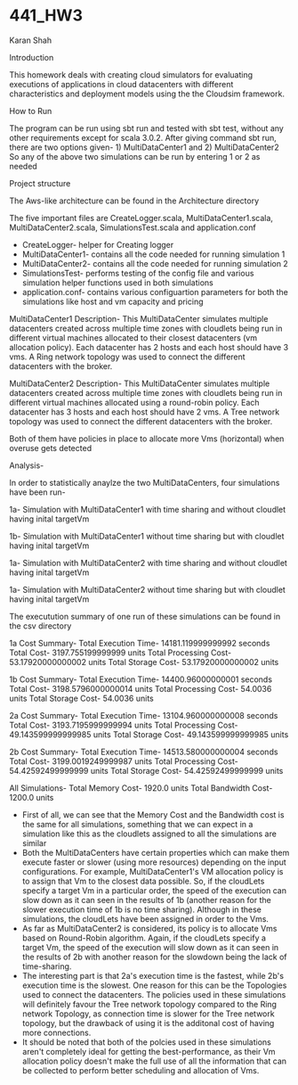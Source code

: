 # 441_HW3 
Karan Shah

Introduction

This homework deals with creating cloud simulators for evaluating executions of applications in cloud datacenters with different characteristics and deployment models using the the Cloudsim framework.

How to Run

The program can be run using sbt run and tested with sbt test, without any other requirements except for scala 3.0.2.
After giving command sbt run, there are two options given- 1) MultiDataCenter1 and 2) MultiDataCenter2
So any of the above two simulations can be run by entering 1 or 2 as needed

Project structure

The Aws-like architecture can be found in the Architecture directory

The five important files are CreateLogger.scala, MultiDataCenter1.scala, MultiDataCenter2.scala, SimulationsTest.scala and application.conf

- CreateLogger- helper for Creating logger
- MultiDataCenter1- contains all the code needed for running simulation 1
- MultiDataCenter2- contains all the code needed for running simulation 2
- SimulationsTest- performs testing of the config file and various simulation helper functions used in both simulations
- application.conf- contains various configuartion parameters for both the simulations like host and vm capacity and pricing

MultiDataCenter1 Description- This MultiDataCenter simulates multiple datacenters created across multiple time zones with cloudlets being run in different virtual machines allocated to their closest datacenters (vm allocation policy). Each datacenter has 2 hosts and each host should have 3 vms. A Ring network topology was used to connect the different datacenters with the broker.

MultiDataCenter2 Description- This MultiDataCenter simulates multiple datacenters created across multiple time zones with cloudlets being run in different virtual machines allocated using a round-robin policy. Each datacenter has 3 hosts and each host should have 2 vms. A Tree network topology was used to connect the different datacenters with the broker.

Both of them have policies in place to allocate more Vms (horizontal) when overuse gets detected

Analysis-

In order to statistically anaylze the two MultiDataCenters, four simulations have been run-

1a- Simulation with MultiDataCenter1 with time sharing and without cloudlet having inital targetVm

1b- Simulation with MultiDataCenter1 without time sharing but with cloudlet having inital targetVm

1a- Simulation with MultiDataCenter2 with time sharing and without cloudlet having inital targetVm

1a- Simulation with MultiDataCenter2 without time sharing but with cloudlet having inital targetVm

The executution summary of one run of these simulations can be found in the csv directory

1a Cost Summary- 
Total Execution Time- 14181.119999999992 seconds
Total Cost- 3197.755199999999 units
Total Processing Cost- 53.17920000000002 units
Total Storage Cost- 53.17920000000002 units

1b Cost Summary- 
Total Execution Time- 14400.96000000001 seconds
Total Cost- 3198.5796000000014 units
Total Processing Cost- 54.0036 units
Total Storage Cost- 54.0036 units

2a Cost Summary- 
Total Execution Time- 13104.960000000008 seconds
Total Cost- 3193.7195999999994 units
Total Processing Cost- 49.143599999999985 units
Total Storage Cost- 49.143599999999985 units

2b Cost Summary- 
Total Execution Time- 14513.580000000004 seconds
Total Cost- 3199.0019249999987 units
Total Processing Cost- 54.42592499999999 units
Total Storage Cost- 54.42592499999999 units

All Simulations-
Total Memory Cost- 1920.0 units
Total Bandwidth Cost- 1200.0 units

- First of all, we can see that the Memory Cost and the Bandwidth cost is the same for all simulations, something that we can expect in a simulation like this as the cloudlets assigned to all the simulations are similar
- Both the MultiDataCenters have certain properties which can make them execute faster or slower (using more resources) depending on the input configurations. For example, MultiDataCenter1's VM allocation policy is to assign that Vm to the closest data possible. So, if the cloudLets specify a target Vm in a particular order, the speed of the execution can slow down as it can seen in the results of 1b (another reason for the slower execution time of 1b is no time sharing). Although in these simulations, the cloudLets have been assigned in order to the Vms.
- As far as MultiDataCenter2 is considered, its policy is to allocate Vms based on Round-Robin algorithm. Again, if the cloudLets specify a target Vm, the speed of the execution will slow down as it can seen in the results of 2b with another reason for the slowdown being the lack of time-sharing.
- The interesting part is that 2a's execution time is the fastest, while 2b's execution time is the slowest. One reason for this can be the Topologies used to connect the datacenters. The policies used in these simulations will definitely favour the Tree network topology compared to the Ring network Topology, as connection time is slower for the Tree network topology, but the drawback of using it is the additonal cost of having more connections.
- It should be noted that both of the polcies used in these simulations aren't completely ideal for getting the best-performance, as their Vm allocation policy doesn't make the full use of all the information that can be collected to perform better scheduling and allocation of Vms. 















